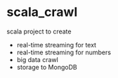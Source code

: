 # scala_crawl

scala project to create 
- real-time streaming for text 
- real-time streaming for numbers
- big data crawl
- storage to MongoDB
